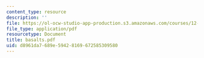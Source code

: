 ```yaml
---
content_type: resource
description: ''
file: https://ol-ocw-studio-app-production.s3.amazonaws.com/courses/12-109-petrology-fall-2005/d8961da7689e59428169672585309580_basalts.pdf
file_type: application/pdf
resourcetype: Document
title: basalts.pdf
uid: d8961da7-689e-5942-8169-672585309580
---
```

